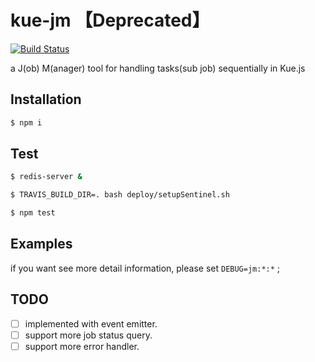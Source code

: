 # kue-jm 【Deprecated】
[![Build Status](https://travis-ci.org/ChopperLee2011/kue-jm.svg?branch=master)](https://travis-ci.org/ChopperLee2011/kue-jm)

  a J(ob) M(anager) tool for handling tasks(sub job) sequentially in Kue.js


## Installation

```sh
$ npm i
```

## Test

```sh
$ redis-server &

$ TRAVIS_BUILD_DIR=. bash deploy/setupSentinel.sh

$ npm test
```

## Examples
   if you want see more detail information, please set `DEBUG=jm:*:*` ;


## TODO
 - [ ] implemented with event emitter.
 - [ ] support more job status query.
 - [ ] support more error handler.
